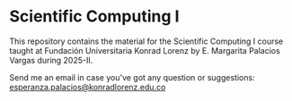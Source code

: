 # Scientific Computing I



This repository contains the material for the Scientific Computing I course taught at Fundación Universitaria Konrad Lorenz by E. Margarita Palacios Vargas during 2025-II.



Send me an email in case you've got any question or suggestions: esperanza.palacios@konradlorenz.edu.co

